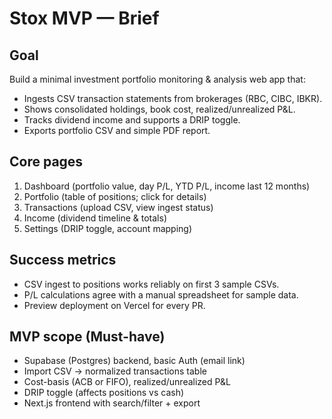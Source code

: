 # Stox MVP — Brief

## Goal
Build a minimal investment portfolio monitoring & analysis web app that:
- Ingests CSV transaction statements from brokerages (RBC, CIBC, IBKR).
- Shows consolidated holdings, book cost, realized/unrealized P&L.
- Tracks dividend income and supports a DRIP toggle.
- Exports portfolio CSV and simple PDF report.

## Core pages
1. Dashboard (portfolio value, day P/L, YTD P/L, income last 12 months)
2. Portfolio (table of positions; click for details)
3. Transactions (upload CSV, view ingest status)
4. Income (dividend timeline & totals)
5. Settings (DRIP toggle, account mapping)

## Success metrics
- CSV ingest to positions works reliably on first 3 sample CSVs.
- P/L calculations agree with a manual spreadsheet for sample data.
- Preview deployment on Vercel for every PR.

## MVP scope (Must-have)
- Supabase (Postgres) backend, basic Auth (email link)
- Import CSV → normalized transactions table
- Cost-basis (ACB or FIFO), realized/unrealized P&L
- DRIP toggle (affects positions vs cash)
- Next.js frontend with search/filter + export

